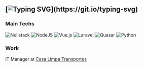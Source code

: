 [![Typing SVG](https://readme-typing-svg.herokuapp.com?color=008D82&size=30&lines=Ol%C3%A1!+%F0%9F%91%8B+Eu+sou+Andr%C3%A9!;Hi+there!+%F0%9F%91%8B+I'm+Andr%C3%A9!)](https://git.io/typing-svg)
--

### Main Techs
![Nullstack](https://tinyurl.com/nullstack-badge)
![NodeJS](https://img.shields.io/badge/node.js-6DA55F?style=for-the-badge&logo=node.js&logoColor=white)
![Vue.js](https://img.shields.io/badge/vuejs-%2335495e.svg?style=for-the-badge&logo=vuedotjs&logoColor=%234FC08D)
![Laravel](https://img.shields.io/badge/laravel-%23FF2D20.svg?style=for-the-badge&logo=laravel&logoColor=white)
![Quasar](https://img.shields.io/badge/Quasar-16B7FB?style=for-the-badge&logo=quasar&logoColor=black)
![Python](https://img.shields.io/badge/python-3670A0?style=for-the-badge&logo=python&logoColor=ffdd54)

### Work
IT Manager at [Casa Limpa Transportes](https://casalimpatransportes.com.br)


<!--
**acneidert/acneidert** is a ✨ _special_ ✨ repository because its `README.md` (this file) appears on your GitHub profile.

Here are some ideas to get you started:

- 🔭 I’m currently working on ...
- 🌱 I’m currently learning ...
- 👯 I’m looking to collaborate on ...
- 🤔 I’m looking for help with ...
- 💬 Ask me about ...
- 📫 How to reach me: ...
- 😄 Pronouns: ...
- ⚡ Fun fact: ...
-->
